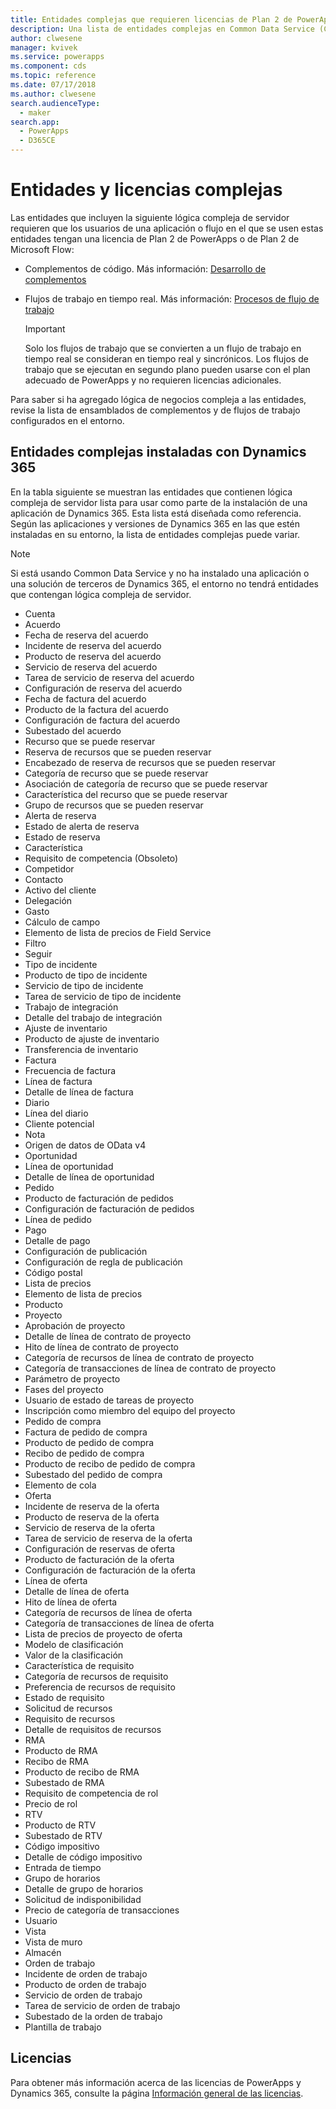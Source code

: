 ```yaml
---
title: Entidades complejas que requieren licencias de Plan 2 de PowerApps | Microsoft Docs
description: Una lista de entidades complejas en Common Data Service (CDS) for Apps que requieren una licencia de Plan 2 de PowerApps.
author: clwesene
manager: kvivek
ms.service: powerapps
ms.component: cds
ms.topic: reference
ms.date: 07/17/2018
ms.author: clwesene
search.audienceType:
  - maker
search.app:
  - PowerApps
  - D365CE
---
```


# <a name="complex-entities-and-licensing"></a>Entidades y licencias complejas
Las entidades que incluyen la siguiente lógica compleja de servidor requieren que los usuarios de una aplicación o flujo en el que se usen estas entidades tengan una licencia de Plan 2 de PowerApps o de Plan 2 de Microsoft Flow:

* Complementos de código. Más información: [Desarrollo de complementos](https://docs.microsoft.com/dynamics365/customer-engagement/developer/plugin-development)
* Flujos de trabajo en tiempo real. Más información: [Procesos de flujo de trabajo](https://docs.microsoft.com/dynamics365/customer-engagement/customize/workflow-processes)

    > [!IMPORTANT]
    >  Solo los flujos de trabajo que se convierten a un flujo de trabajo en tiempo real se consideran en tiempo real y sincrónicos. Los flujos de trabajo que se ejecutan en segundo plano pueden usarse con el plan adecuado de PowerApps y no requieren licencias adicionales.

Para saber si ha agregado lógica de negocios compleja a las entidades, revise la lista de ensamblados de complementos y de flujos de trabajo configurados en el entorno.

## <a name="complex-entities-installed-with-dynamics-365"></a>Entidades complejas instaladas con Dynamics 365
En la tabla siguiente se muestran las entidades que contienen lógica compleja de servidor lista para usar como parte de la instalación de una aplicación de Dynamics 365. Esta lista está diseñada como referencia. Según las aplicaciones y versiones de Dynamics 365 en las que estén instaladas en su entorno, la lista de entidades complejas puede variar.

> [!NOTE]
>  Si está usando Common Data Service y no ha instalado una aplicación o una solución de terceros de Dynamics 365, el entorno no tendrá entidades que contengan lógica compleja de servidor.

* Cuenta
* Acuerdo
* Fecha de reserva del acuerdo
* Incidente de reserva del acuerdo
* Producto de reserva del acuerdo
* Servicio de reserva del acuerdo
* Tarea de servicio de reserva del acuerdo
* Configuración de reserva del acuerdo
* Fecha de factura del acuerdo
* Producto de la factura del acuerdo
* Configuración de factura del acuerdo
* Subestado del acuerdo
* Recurso que se puede reservar
* Reserva de recursos que se pueden reservar
* Encabezado de reserva de recursos que se pueden reservar
* Categoría de recurso que se puede reservar
* Asociación de categoría de recurso que se puede reservar
* Característica del recurso que se puede reservar
* Grupo de recursos que se pueden reservar
* Alerta de reserva
* Estado de alerta de reserva
* Estado de reserva
* Característica
* Requisito de competencia (Obsoleto)
* Competidor
* Contacto
* Activo del cliente
* Delegación
* Gasto
* Cálculo de campo
* Elemento de lista de precios de Field Service
* Filtro
* Seguir
* Tipo de incidente
* Producto de tipo de incidente
* Servicio de tipo de incidente
* Tarea de servicio de tipo de incidente
* Trabajo de integración
* Detalle del trabajo de integración
* Ajuste de inventario
* Producto de ajuste de inventario
* Transferencia de inventario
* Factura
* Frecuencia de factura
* Línea de factura
* Detalle de línea de factura
* Diario
* Línea del diario
* Cliente potencial
* Nota
* Origen de datos de OData v4
* Oportunidad
* Línea de oportunidad
* Detalle de línea de oportunidad
* Pedido
* Producto de facturación de pedidos
* Configuración de facturación de pedidos
* Línea de pedido
* Pago
* Detalle de pago
* Configuración de publicación
* Configuración de regla de publicación
* Código postal
* Lista de precios
* Elemento de lista de precios
* Producto
* Proyecto
* Aprobación de proyecto
* Detalle de línea de contrato de proyecto
* Hito de línea de contrato de proyecto
* Categoría de recursos de línea de contrato de proyecto
* Categoría de transacciones de línea de contrato de proyecto
* Parámetro de proyecto
* Fases del proyecto
* Usuario de estado de tareas de proyecto
* Inscripción como miembro del equipo del proyecto
* Pedido de compra
* Factura de pedido de compra
* Producto de pedido de compra
* Recibo de pedido de compra
* Producto de recibo de pedido de compra
* Subestado del pedido de compra
* Elemento de cola
* Oferta
* Incidente de reserva de la oferta
* Producto de reserva de la oferta
* Servicio de reserva de la oferta
* Tarea de servicio de reserva de la oferta
* Configuración de reservas de oferta
* Producto de facturación de la oferta
* Configuración de facturación de la oferta
* Línea de oferta
* Detalle de línea de oferta
* Hito de línea de oferta
* Categoría de recursos de línea de oferta
* Categoría de transacciones de línea de oferta
* Lista de precios de proyecto de oferta
* Modelo de clasificación
* Valor de la clasificación
* Característica de requisito
* Categoría de recursos de requisito
* Preferencia de recursos de requisito
* Estado de requisito
* Solicitud de recursos
* Requisito de recursos
* Detalle de requisitos de recursos
* RMA
* Producto de RMA
* Recibo de RMA
* Producto de recibo de RMA
* Subestado de RMA
* Requisito de competencia de rol
* Precio de rol
* RTV
* Producto de RTV
* Subestado de RTV
* Código impositivo
* Detalle de código impositivo
* Entrada de tiempo
* Grupo de horarios
* Detalle de grupo de horarios
* Solicitud de indisponibilidad
* Precio de categoría de transacciones
* Usuario
* Vista
* Vista de muro
* Almacén
* Orden de trabajo
* Incidente de orden de trabajo
* Producto de orden de trabajo
* Servicio de orden de trabajo
* Tarea de servicio de orden de trabajo
* Subestado de la orden de trabajo
* Plantilla de trabajo


## <a name="licensing"></a>Licencias
Para obtener más información acerca de las licencias de PowerApps y Dynamics 365, consulte la página [Información general de las licencias](../../administrator/pricing-billing-skus.md).

